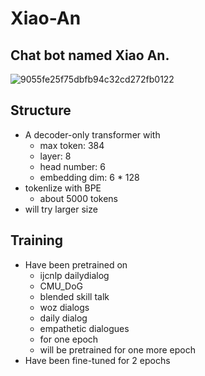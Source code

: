 # Xiao-An
## Chat bot named Xiao An.
![9055fe25f75dbfb94c32cd272fb0122](https://github.com/AragornHorse/Xiao-An/assets/94287335/78d94196-52d8-482d-9a92-33479efdea5b)

## Structure
+ A decoder-only transformer with
  + max token: 384
  + layer: 8
  + head number: 6
  + embedding dim: 6 * 128
+ tokenlize with BPE
  + about 5000 tokens
+ will try larger size

## Training
+ Have been pretrained on
  + ijcnlp dailydialog
  + CMU_DoG
  + blended skill talk
  + woz dialogs
  + daily dialog
  + empathetic dialogues
  + for one epoch
  + will be pretrained for one more epoch
+ Have been fine-tuned for 2 epochs

